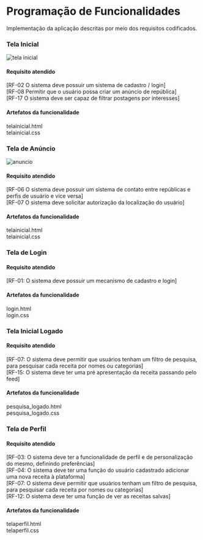 # Programação de Funcionalidades

Implementação da aplicação descritas por meio dos requisitos codificados. 

### Tela Inicial

<img title="tela inicial" src="https://i.imgur.com/6xIUqNR.jpeg"></td>


#### Requisito atendido

[RF-02 O sistema deve possuir um sistema de cadastro / login]<br>
[RF-08 Permitir que o usuário possa criar um anúncio de república]<br>
[RF-17 O sistema deve ser capaz de filtrar postagens por interesses]<br>


#### Artefatos da funcionalidade

telainicial.html<br>
telainicial.css

### Tela de Anúncio 

<img title="anuncio" src="https://i.imgur.com/jRZYqjR.jpeg">


#### Requisito atendido

[RF-06 O sistema deve possuir um sistema de contato entre repúblicas e perfis de usuário e vice versa]<br>
[RF-07	O sistema deve solicitar autorização da localização do usuário]

#### Artefatos da funcionalidade

telainicial.html<br>
telainicial.css

### Tela de Login

#### Requisito atendido

[RF-01: O sistema deve possuir um mecanismo de cadastro e login]


#### Artefatos da funcionalidade

login.html<br>
login.css


### Tela Inicial Logado


#### Requisito atendido

[RF-07: O sistema deve permitir que usuários tenham um filtro de pesquisa, para pesquisar cada receita por nomes ou categorias]<br>
[RF-15: O sistema deve ter uma pré apresentação da receita passando pelo feed]


#### Artefatos da funcionalidade

pesquisa_logado.html<br>
pesquisa_logado.css

### Tela de Perfil 


#### Requisito atendido

[RF-03: O sistema deve ter a funcionalidade de perfil e de personalização do mesmo, definindo preferências]<br>
[RF-04: O sistema deve ter uma função do usuário cadastrado adicionar uma nova receita à plataforma]<br>
[RF-07: O sistema deve permitir que usuários tenham um filtro de pesquisa, para pesquisar cada receita por nomes ou categorias]<br>
[RF-12: O sistema deve ter uma função de ver as receitas salvas]


#### Artefatos da funcionalidade

telaperfil.html<br>
telaperfil.css

